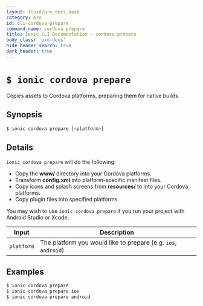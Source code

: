 ```yaml
---
layout: fluid/pro_docs_base
category: pro
id: cli-cordova-prepare
command_name: cordova prepare
title: Ionic CLI Documentation - cordova prepare
body_class: 'pro-docs'
hide_header_search: true
dark_header: true
---
```


# `$ ionic cordova prepare`
Copies assets to Cordova platforms, preparing them for native builds
## Synopsis

```bash
$ ionic cordova prepare [<platform>]
```
  
## Details

`ionic cordova prepare` will do the following:
- Copy the **www/** directory into your Cordova platforms.
- Transform **config.xml** into platform-specific manifest files.
- Copy icons and splash screens from **resources/** to into your Cordova platforms.
- Copy plugin files into specified platforms.

You may wish to use `ionic cordova prepare` if you run your project with Android Studio or Xcode.


Input | Description
----- | ----------
`platform` | The platform you would like to prepare (e.g. `ios`, `android`)




## Examples

```bash
$ ionic cordova prepare 
$ ionic cordova prepare ios
$ ionic cordova prepare android
```
